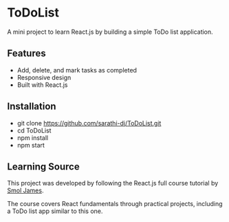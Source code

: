 # ToDoList

A mini project to learn React.js by building a simple ToDo list application.

## Features

- Add, delete, and mark tasks as completed
- Responsive design
- Built with React.js

## Installation

- git clone https://github.com/sarathi-dj/ToDoList.git
- cd ToDoList
- npm install
- npm start

## Learning Source

This project was developed by following the React.js full course tutorial by [Smol James](https://www.youtube.com/watch?v=82PXenL4MGg). 

The course covers React fundamentals through practical projects, including a ToDo list app similar to this one.
